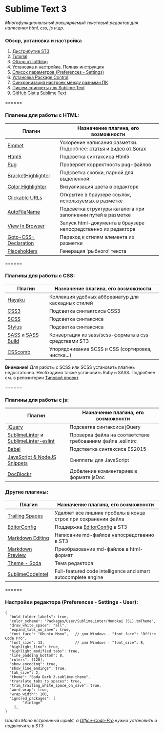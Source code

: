 # Sublime Text 3
*Многофункциональный расширяемый текстовый редактор для написания html, css, js и др.*

### Обзор, установка и настройка
1. [Дистрибутив ST3](https://www.sublimetext.com/3)
2. [Tutorial](https://sublimetutor.com/)
3. [Обзор от loftblog](https://geekbrains.ru/events/29)
4. [Установка и настройка. Полная инструкция](http://rightblog.ru/2781)
5. [Список параметров (Preferences - Settings)](http://www.sublimetext.ru/documentation/preferences/list)
6. [Установка Package Control](https://packagecontrol.io/installation#st3)
7. [Синхронизация настроек между разными ПК](https://packagecontrol.io/docs/syncing)
8. [Пишем сниппеты для Sublime Text](https://www.youtube.com/watch?v=Z0rF3VdYo94)
9. [GitHub Gist в Sublime Text](http://rubycode.ru/sublime-text/70-nastroyka-github-gist-hranenie-i-ispolzovanie-koda.html)

======

### Плагины для работы с **HTML**:

|         Плагин         |         Назначение плагина, его возможности        |
| ---------------------- | -------------------------------------------------- |
| [Emmet](http://emmet.io/) | Ускорение написания разметки. Подробнее: [статья](http://remage.su/content/uskoryaem-napisanie-html-i-css-s-pomoshchyu-emmet-byvshiy-zen-coding) и [видео от Sorax](https://www.youtube.com/watch?v=mGPZ8P7xDLE) |
| [Html5](https://packagecontrol.io/packages/HTML5) | Подсветка синтаксиса Html5 |
| [Pug](https://packagecontrol.io/packages/Pug) | Проверяет корректность pug-файлов |
| [BracketHighlighter](https://packagecontrol.io/packages/BracketHighlighter) | Подсветка скобки, парной для выделенной |
| [Color Highlighter](https://packagecontrol.io/packages/Color%20Highlighter) | Визуализация цвета в редакторе |
| [Clickable URLs](https://packagecontrol.io/packages/Clickable%20URLs) | Открытие в браузере ссылок, используемых в разметке |
| [AutoFileName](https://packagecontrol.io/packages/AutoFileName) | Подсветка структуры каталога при заполнении путей в разметке |
| [View In Browser](https://packagecontrol.io/packages/View%20In%20Browser) | Запуск html-документа в браузере непосредственно из редактора |
| [Goto-CSS-Declaration](https://packagecontrol.io/packages/Goto-CSS-Declaration) | Переход к стилям элемента из разметки |
| [Placeholders](https://packagecontrol.io/packages/Placeholders) | Генерация 'рыбного' текста |

======

### Плагины для работы с **CSS**:

|         Плагин         |         Назначение плагина, его возможности        |
| ---------------------- | -------------------------------------------------- |
| [Hayaku](https://github.com/hayaku/hayaku) | Коллекция удобных аббревиатур для каскадных стилей |
| [CSS3](https://packagecontrol.io/packages/CSS3) | Подсветка синтактсиса CSS3 |
| [SCSS](https://packagecontrol.io/packages/SCSS) | Подсветка синтаксиса |
| [Stylus](https://packagecontrol.io/packages/Stylus) | Подсветка синтаксиса |
| [SASS](https://packagecontrol.io/packages/Sass) и [SASS Build](https://packagecontrol.io/packages/SASS%20Build) | Конвертация из sass/scss-формата в css средствами ST3 |
| [CSScomb](https://packagecontrol.io/packages/CSScomb) | Упорядочивание SCSS и CSS (сортировка, чистка...) |

**Внимание!** Для работы с SCSS или SCSS установить плагины недостаточно. Необходимо также установить Ruby и SASS. Подробнее см. в репозитории [Типовой проект](https://github.com/KAnastasiya/Model_project__scss_gulp).

======

### Плагины для работы с **js**:

|         Плагин         |         Назначение плагина, его возможности        |
| ---------------------- | -------------------------------------------------- |
| [jQuery](https://packagecontrol.io/packages/jQuery) | Подсветка синтаксиса jQuery |
| [SublimeLinter](https://packagecontrol.io/packages/SublimeLinter) и [SublimeLinter-eslint](https://github.com/roadhump/SublimeLinter-eslint) | Проверка файла на соответствие требованиям файла .eslintrc |
| [Babel](https://packagecontrol.io/packages/Babel) | Подстветка синтаксиса ES2015 |
| [JavaScript & NodeJS Snippets](https://packagecontrol.io/packages/JavaScript%20%26%20NodeJS%20Snippets) | Сниппеты для JavaScript |
| [DocBlockr](https://packagecontrol.io/packages/DocBlockr) | Добвление комментариев в формате jsDoc |


### Другие плагины:

|         Плагин         |         Назначение плагина, его возможности        |
| ---------------------- | -------------------------------------------------- |
| [Trailing Spaces](https://github.com/SublimeText/TrailingSpaces) | Удаляет все лишние пробелы в конце строк при сохранении файла |
| [EditorConfig](https://packagecontrol.io/packages/EditorConfig) | Поддержка [EditorConfig](http://editorconfig.org/) в ST3 |
| [Markdown Editing](https://packagecontrol.io/packages/MarkdownEditing) | Написание md-файлов непосредственно в ST3 |
| [Markdown Preview](https://packagecontrol.io/packages/Markdown%20Preview) | Преобразование md-файлов в html-формат |
| [Theme - Soda](https://github.com/buymeasoda/soda-theme) | Тема редактора |
| [SublimeCodeIntel](https://packagecontrol.io/packages/SublimeCodeIntel) | Full-featured code intelligence and smart autocomplete engine |

======

### Настройки редактора (Preferences - Settings - User):
```
{
  "bold_folder_labels": true,
  "color_scheme": "Packages/User/SublimeLinter/Monokai (SL).tmTheme",
  "draw_white_space": "all",
  "expand_tabs_on_save": true,
  "font_face": "Ubuntu Mono",   // для Windows - "font_face": "Office Code Pro", 
  "font_size": 13,              // для Windows - "font_size": 8,
  "highlight_line": true,
  "highlight_modified_tabs": true,
  "line_padding_bottom": 8,
  "rulers": [120],
  "show_encoding": true,
  "show_line_endings": true,
  "tab_size": 2,
  "theme": "Soda Dark 3.sublime-theme",
  "translate_tabs_to_spaces": true,
  "trim_trailing_white_space_on_save": true,
  "word_wrap": true,
  "wrap_width": 100,
  "ignored_packages": [
		"Vintage"
	],
}
```

*Ubuntu Mono встроенный шрифт, а [Office-Code-Pro](https://github.com/nathco/Office-Code-Pro) нужно установить и подключить в ST3*
